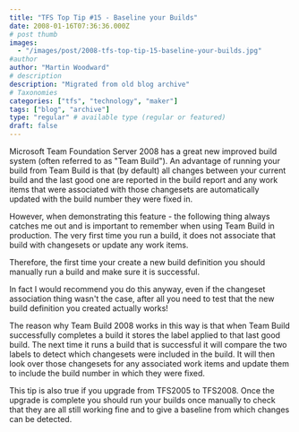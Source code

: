 ```yaml
---
title: "TFS Top Tip #15 - Baseline your Builds"
date: 2008-01-16T07:36:36.000Z
# post thumb
images:
  - "/images/post/2008-tfs-top-tip-15-baseline-your-builds.jpg"
#author
author: "Martin Woodward"
# description
description: "Migrated from old blog archive"
# Taxonomies
categories: ["tfs", "technology", "maker"]
tags: ["blog", "archive"]
type: "regular" # available type (regular or featured)
draft: false
---
```

Microsoft Team Foundation Server 2008 has a great new improved build system (often referred to as "Team Build").  An advantage of running your build from Team Build is that (by default) all changes between your current build and the last good one are reported in the build report and any work items that were associated with those changesets are automatically updated with the build number they were fixed in. 

However, when demonstrating this feature - the following thing always catches me out and is important to remember when using Team Build in production.  The very first time you run a build, it does not associate that build with changesets or update any work items. 

Therefore, the first time your create a new build definition you should manually run a build and make sure it is successful.   

In fact I would recommend you do this anyway, even if the changeset association thing wasn't the case, after all you need to test that the new build definition you created actually works! 

The reason why Team Build 2008 works in this way is that when Team Build successfully completes a build it stores the label applied to that last good build.  The next time it runs a build that is successful it will compare the two labels to detect which changesets were included in the build.  It will then look over those changesets for any associated work items and update them to include the build number in which they were fixed. 

This tip is also true if you upgrade from TFS2005 to TFS2008.  Once the upgrade is complete you should run your builds once manually to check that they are all still working fine and to give a baseline from which changes can be detected.